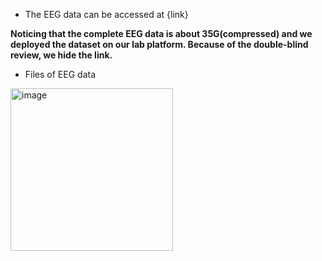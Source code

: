 * The EEG data can be accessed at {link}

**Noticing that the complete EEG data is about 35G(compressed) and we deployed the dataset on our lab platform. Because of the double-blind review, we hide the link.** 

* Files of EEG data

<img width="260" alt="image" src="https://user-images.githubusercontent.com/45138192/234492024-c8293b2d-a0f8-4b35-8d44-fef80cbf3f5b.png">
